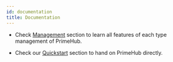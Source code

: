 ```yaml
---
id: documentation
title: Documentation
---
```



+ Check [Management](guide_manual/admin-system) section to learn all features of each type management of PrimeHub.

+ Check our [Quickstart](quickstart/login-portal-admin) section to hand on PrimeHub directly.
